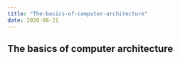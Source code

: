 ```yaml
---
title: "The-basics-of-computer-architecture"
date: 2020-08-21
---
```


## The basics of computer architecture
